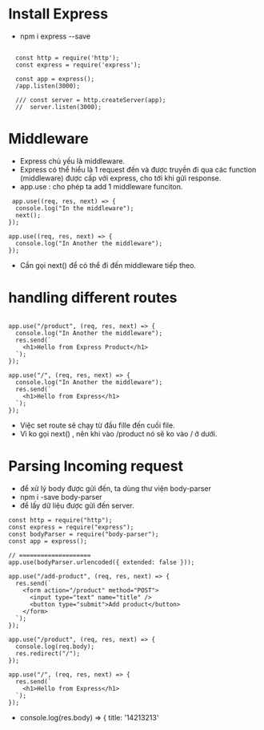 # Install Express
- npm i express --save

```
  
  const http = require('http');
  const express = require('express');

  const app = express();
  /app.listen(3000);

  /// const server = http.createServer(app);
  //  server.listen(3000);

```

# Middleware
- Express chủ yếu là middleware.
- Express có thể hiểu là 1 request đến và được truyền đi qua các function (middleware) được cấp vởi express, cho tới khi gửi response.
- app.use : cho phép ta add 1 middleware funciton.


```
 app.use((req, res, next) => {
  console.log("In the middleware");
  next();
});

app.use((req, res, next) => {
  console.log("In Another the middleware");
});

```

- Cần gọi next() để có thể đi đến middleware tiếp theo.

# handling different routes
```

app.use("/product", (req, res, next) => {
  console.log("In Another the middleware");
  res.send(`
    <h1>Hello from Express Product</h1>
  `);
});

app.use("/", (req, res, next) => {
  console.log("In Another the middleware");
  res.send(`
    <h1>Hello from Express</h1>
  `);
});

```

- Việc set route sẽ chạy từ đầu fille đến cuối file.
- Vì ko gọi next() , nên khi vào /product nó sẽ ko vào / ở dưới.


# Parsing Incoming request
- để xử lý body được gửi đến, ta dùng thư viện body-parser
- npm i -save body-parser
- để lấy dữ liệu được gửi đến server.

```
const http = require("http");
const express = require("express");
const bodyParser = require("body-parser");
const app = express();

// ====================
app.use(bodyParser.urlencoded({ extended: false }));

app.use("/add-product", (req, res, next) => {
  res.send(`
    <form action="/product" method="POST">
      <input type="text" name="title" />
      <button type="submit">Add product</button>
    </form>
  `);
});

app.use("/product", (req, res, next) => {
  console.log(req.body);
  res.redirect("/");
});

app.use("/", (req, res, next) => {
  res.send(`
    <h1>Hello from Express</h1>
  `);
});

```

- console.log(res.body) => { title: '14213213' 

